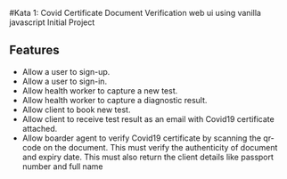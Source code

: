#Kata 1: Covid Certificate Document Verification web ui using vanilla javascript Initial Project

## Features

*   Allow a user to sign-up.
*   Allow a user to sign-in.
*   Allow health worker to capture a new test.
*   Allow health worker to capture a diagnostic result.
*   Allow client to book new test.
*   Allow client to receive test result as an email with Covid19 certificate attached.
*   Allow boarder agent to verify Covid19 certificate by scanning the qr-code on the document. This must verify the authenticity of document and expiry date. This must also return the client details like passport number and full name
